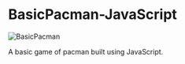 # BasicPacman-JavaScript

![BasicPacman](https://s3-us-west-1.amazonaws.com/elliejzhao.com/img/pacman.png)

A basic game of pacman built using JavaScript. 
